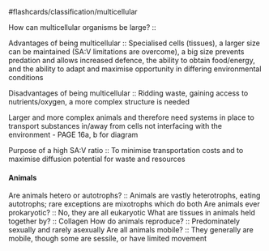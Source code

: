 #flashcards/classification/multicellular

How can multicellular organisms be large? :: 

Advantages of being multicellular :: Specialised cells (tissues), a larger size can be maintained (SA:V limitations are overcome), a big size prevents predation and allows increased defence, the ability to obtain food/energy, and the ability to adapt and maximise opportunity in differing environmental conditions

Disadvantages of being multicellular :: Ridding waste, gaining access to nutrients/oxygen, a more complex structure is needed

Larger and more complex animals and therefore need systems in place to transport substances in/away from cells not interfacing with the environment - PAGE 16a, b for diagram

Purpose of a high SA:V ratio :: To minimise transportation costs and to maximise diffusion potential for waste and resources

#### Animals
Are animals hetero or autotrophs? :: Animals are vastly heterotrophs, eating autotrophs; rare exceptions are mixotrophs which do both
Are animals ever prokaryotic? :: No, they are all eukaryotic
What are tissues in animals held together by? :: Collagen
How do animals reproduce? :: Predominately sexually and rarely asexually
Are all animals mobile? :: They generally are mobile, though some are sessile, or have limited movement


